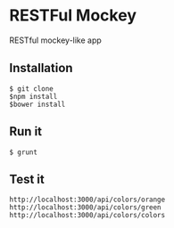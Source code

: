 #  RESTFul Mockey

RESTful mockey-like app

## Installation

```
$ git clone
$npm install
$bower install
```

## Run it

```
$ grunt
```

## Test it

```
http://localhost:3000/api/colors/orange
http://localhost:3000/api/colors/green
http://localhost:3000/api/colors/colors
```
